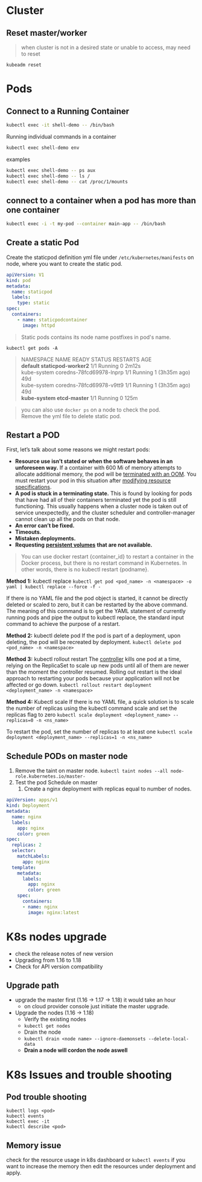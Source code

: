 # Cluster
## Reset master/worker
> when cluster is not in a desired state or unable to access, may need to reset  

`kubeadm reset`

# Pods
## Connect to a Running Container
```sh
kubectl exec -it shell-demo -- /bin/bash 
```
Running individual commands in a container
```sh
kubectl exec shell-demo env
```
examples
```sh
kubectl exec shell-demo -- ps aux
kubectl exec shell-demo -- ls /
kubectl exec shell-demo -- cat /proc/1/mounts
```
## connect to a container when a pod has more than one container
```sh
kubectl exec -i -t my-pod --container main-app -- /bin/bash
```
## Create a static Pod
Create the staticpod definition yml file under `/etc/kubernetes/manifests` on node, where you want to create the static pod. 
```yml
apiVersion: V1
kind: pod
metadata:
  name: staticpod
  labels:
    type: static
spec:
  containers:
    - name: staticpodcontainer
      image: httpd
```
> Static pods contains its node name postfixes in pod's name.

`kubectl get pods -A`  
>NAMESPACE     NAME                             READY   STATUS    RESTARTS        AGE  
>**default       staticpod-worker2**                1/1     Running   0               2m12s  
>kube-system   coredns-78fcd69978-lnprp         1/1     Running   1 (3h35m ago)   49d  
>kube-system   coredns-78fcd69978-v9tt9         1/1     Running   1 (3h35m ago)   49d  
>**kube-system   etcd-master**                      1/1     Running   0               125m  

>you can also use `docker ps` on a node to check the pod.  
>Remove the yml file to delete static pod.

## Restart a POD
First, let’s talk about some reasons we might restart pods:
- **Resource use isn’t stated or when the software behaves in an unforeseen way.** If a container with 600 Mi of memory attempts to allocate additional memory, the pod will be [terminated with an OOM](https://www.containiq.com/post/oomkilled-troubleshooting-kubernetes-memory-requests-and-limits). You must restart your pod in this situation after [modifying resource specifications](https://www.containiq.com/post/setting-and-rightsizing-kubernetes-resource-limits).
- **A pod is stuck in a terminating state.** This is found by looking for pods that have had all of their containers terminated yet the pod is still functioning. This usually happens when a cluster node is taken out of service unexpectedly, and the cluster scheduler and controller-manager cannot clean up all the pods on that node.
- **An error can’t be fixed.**
- **Timeouts.**
- **Mistaken deployments.**
- **Requesting** [**persistent volumes**](https://www.containiq.com/post/kubernetes-persistent-volumes) **that are not available.**

> You can use docker restart {container_id} to restart a container in the Docker process, but there is no restart command in Kubernetes. In other words, there is no kubectl restart {podname}.

**Method 1:** kubectl replace
`kubectl get pod <pod_name> -n <namespace> -o yaml | kubectl replace --force -f -`

If there is no YAML file and the pod object is started, it cannot be directly deleted or scaled to zero, but it can be restarted by the above command. 
The meaning of this command is to get the YAML statement of currently running pods and pipe the output to kubectl replace, the standard input command to achieve the purpose of a restart.

**Method 2:** kubectl delete pod
If the pod is part of a deployment, upon deleting, the pod will be recreated by deployment.
`kubectl delete pod <pod_name> -n <namespace>`

**Method 3:** kubectl rollout restart
The [controller](https://www.containiq.com/post/kubernetes-controllers/) kills one pod at a time, relying on the ReplicaSet to scale up new pods until all of them are newer than the moment the controller resumed. Rolling out restart is the ideal approach to restarting your pods because your application will not be affected or go down.
`kubectl rollout restart deployment <deployment_name> -n <namespace>`

**Method 4:** Kubectl scale
If there is no YAML file, a quick solution is to scale the number of replicas using the kubectl command scale and set the replicas flag to zero
`kubectl scale deployment <deployment_name> --replicas=0 -n <ns_name>`

To restart the pod, set the number of replicas to at least one
`kubectl scale deployment <deployment_name> --replicas=1 -n <ns_name>`

## Schedule PODs on master node
1. Remove the taint on master node.
    `kubectl taint nodes --all node-role.kubernetes.io/master-`
2. Test the pod Schedule on master
    1. Create a nginx deployment with replicas equal to number of nodes.
```yml
apiVersion: apps/v1 
kind: Deployment 
metadata: 
  name: nginx 
  labels: 
    app: nginx 
    color: green 
spec: 
  replicas: 2 
  selector: 
    matchLabels: 
      app: nginx
  template: 
    metadata: 
      labels: 
        app: nginx 
        color: green 
    spec: 
      containers: 
      - name: nginx 
        image: nginx:latest
```           
# K8s nodes upgrade
- check the release notes of new version
- Upgrading from 1.16 to 1.18
- Check for API version compatibility 

## Upgrade path
- upgrade the master first (1.16 -> 1.17 -> 1.18) it would take an hour
    - on cloud provider console just initiate the master upgrade.
- Upgrade the nodes (1.16 -> 1.18)
    - Verify the existing nodes
    - `kubectl get nodes`
    - Drain the node
    - `kubectl drain <node name> --ignore-daemonsets --delete-local-data `
    - __Drain a node will cordon the node aswell__
                                                                           

# K8s Issues and trouble shooting
## Pod trouble shooting
```
kubectl logs <pod>
kubectl events
kubectl exec -it
kubectl describe <pod>
```

## Memory issue
check for the resource usage in k8s dashboard or `kubectl events`
if you want to increase the memory then edit the resources under deployment and apply.

